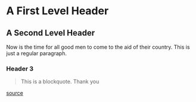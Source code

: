 A First Level Header
====================

A Second Level Header
---------------------

Now is the time for all good men to come to
the aid of their country. This is just a
regular paragraph.

### Header 3

> This is a blockquote.
> Thank you

[source](http://github.com/migrs/rack-server-pages)
